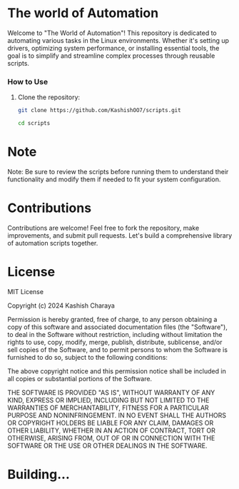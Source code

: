 # The world of Automation

Welcome to "The World of Automation"! This repository is dedicated to automating various tasks in the Linux environments. Whether it's setting up drivers, optimizing system performance, or installing essential tools, the goal is to simplify and streamline complex processes through reusable scripts.

### How to Use

1. Clone the repository:
   ```bash
   git clone https://github.com/KashishOO7/scripts.git
   ```

   ```bash
   cd scripts
    ```

# Note

Note: Be sure to review the scripts before running them to understand their functionality and modify them if needed to fit your system configuration.

# Contributions

Contributions are welcome! Feel free to fork the repository, make improvements, and submit pull requests. Let's build a comprehensive library of automation scripts together.

# License

MIT License

Copyright (c) 2024 Kashish Charaya

Permission is hereby granted, free of charge, to any person obtaining a copy
of this software and associated documentation files (the "Software"), to deal
in the Software without restriction, including without limitation the rights
to use, copy, modify, merge, publish, distribute, sublicense, and/or sell
copies of the Software, and to permit persons to whom the Software is
furnished to do so, subject to the following conditions:

The above copyright notice and this permission notice shall be included in all
copies or substantial portions of the Software.

THE SOFTWARE IS PROVIDED "AS IS", WITHOUT WARRANTY OF ANY KIND, EXPRESS OR
IMPLIED, INCLUDING BUT NOT LIMITED TO THE WARRANTIES OF MERCHANTABILITY,
FITNESS FOR A PARTICULAR PURPOSE AND NONINFRINGEMENT. IN NO EVENT SHALL THE
AUTHORS OR COPYRIGHT HOLDERS BE LIABLE FOR ANY CLAIM, DAMAGES OR OTHER
LIABILITY, WHETHER IN AN ACTION OF CONTRACT, TORT OR OTHERWISE, ARISING FROM,
OUT OF OR IN CONNECTION WITH THE SOFTWARE OR THE USE OR OTHER DEALINGS IN THE
SOFTWARE.

# Building...